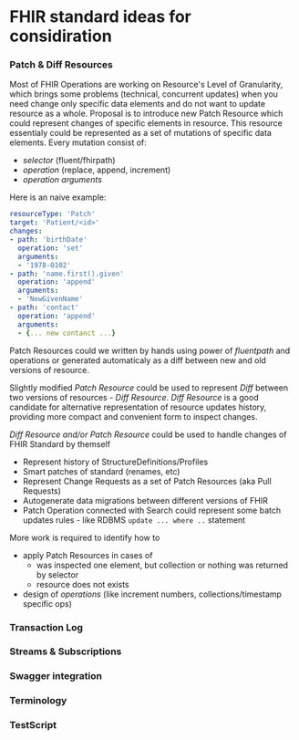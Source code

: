 # FHIR standard ideas for considiration

### Patch & Diff Resources

Most of FHIR Operations are working on Resource's Level of Granularity, which brings
some problems (technical, concurrent updates) when you need change only specific data 
elements and do not want to update resource as a whole. 
Proposal is to introduce new Patch Resource which could represent
changes of specific elements in resource. This resource essentialy could be 
represented as a set of mutations of specific data elements.
Every mutation consist of: 
* *selector* (fluent/fhirpath)
* *operation* (replace, append, increment)
* *operation arguments* 

Here is an naive example: 

```yaml
resourceType: 'Patch'
target: 'Patient/<id>' 
changes:
- path: 'birthDate'
  operation: 'set'
  arguments: 
  - '1978-0102'
- path: 'name.first().given'
  operation: 'append'
  arguments: 
  - 'NewGivenName'
- path: 'contact'
  operation: 'append'
  arguments: 
  - {... new contanct ...}
```

Patch Resources could we written by hands using power of *fluentpath* 
and operations or generated automaticaly as a diff between new and old versions of resource.

Slightly modified *Patch Resource* could be used to represent *Diff* between two versions of 
resources - *Diff Resource*. 
*Diff Resource*  is a good candidate for alternative representation of resource updates history,
providing more compact and convenient form to inspect changes. 

*Diff Resource and/or Patch Resource* could be used to handle changes of FHIR Standard by themself

* Represent history of StructureDefinitions/Profiles
* Smart patches of standard (renames, etc)
* Represent Change Requests as a set of Patch Resources (aka Pull Requests)
* Autogenerate data migrations between different versions of FHIR 
* Patch Operation connected with Search could represent some batch updates rules - like RDBMS `update ... where ..` statement


More work is required to identify how to 

* apply Patch Resources in cases of 
  * was inspected one element, but collection or nothing was returned by selector
  * resource does not exists
* design of *operations* (like increment numbers, collections/timestamp specific ops)


### Transaction Log 

### Streams & Subscriptions

### Swagger integration

### Terminology

### TestScript

